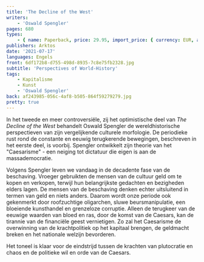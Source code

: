 ```yaml
---
title: 'The Decline of the West'
writers:
    - 'Oswald Spengler'
pages: 680
types:
    - { name: Paperback, price: 29.95, import_price: { currency: EUR, amount: 23.6 }, isbn: 978-1-915755-23-0 }
publishers: Arktos
date: '2021-07-17'
languages: Engels
front: 6df172b8-d755-498d-8935-7c8e75fb2328.jpg
subtitle: 'Perspectives of World-History'
tags:
    - Kapitalisme
    - Kunst
    - 'Oswald Spengler'
back: af243985-056c-4af8-b505-864f59279279.jpg
pretty: true
---
```


In het tweede en meer controversiële, zij het optimistische deel van *The Decline of the West* behandelt Oswald Spengler de wereldhistorische perspectieven van zijn vergelijkende culturele morfologie. De periodieke rust rond de constante en eeuwig terugkerende bewegingen, beschreven in het eerste deel, is voorbij. Spengler ontwikkelt zijn theorie van het "Caesarisme" - een neiging tot dictatuur die eigen is aan de massademocratie.

Volgens Spengler leven we vandaag in de decadente fase van de beschaving. Vroeger gebruikten de mensen van de cultuur geld om te kopen en verkopen, terwijl hun belangrijkste gedachten en bezigheden elders lagen. De mensen van de beschaving denken echter uitsluitend in termen van geld en niets anders. Daarom wordt onze periode ook gekenmerkt door roofzuchtige oligarchen, sluwe beursmanipulatie, een bloeiende kunsthandel en grenzeloze corruptie. Alleen de terugkeer van de eeuwige waarden van bloed en ras, door de komst van de Caesars, kan de tirannie van de financiële geest vernietigen. Zo zal het Caesarisme de overwinning van de krachtpolitiek op het kapitaal brengen, de geldmacht breken en het nationale welzijn bevorderen.

Het toneel is klaar voor de eindstrijd tussen de krachten van plutocratie en chaos en de politieke wil en orde van de Caesars.
